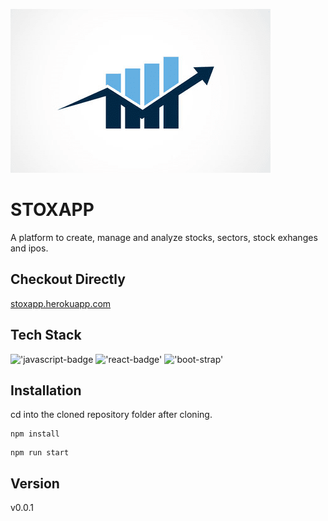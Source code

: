 ![logo](./public/logo.png)

# STOXAPP

A platform to create, manage and analyze stocks, sectors, stock exhanges and ipos.

## Checkout Directly

[stoxapp.herokuapp.com]

## Tech Stack

!['javascript-badge](https://img.shields.io/badge/JavaScript-F7DF1E?style=for-the-badge&logo=javascript&logoColor=black)
!['react-badge'](https://img.shields.io/badge/React-20232A?style=for-the-badge&logo=react&logoColor=61DAFB)
!['boot-strap'](https://img.shields.io/badge/Bootstrap-563D7C?style=for-the-badge&logo=bootstrap&logoColor=white)

## Installation

cd into the cloned repository folder after cloning.

```
npm install
```

```
npm run start
```

[stoxapp.herokuapp.com]: https://www.stoxapp.herokuapp.com

## Version

v0.0.1
